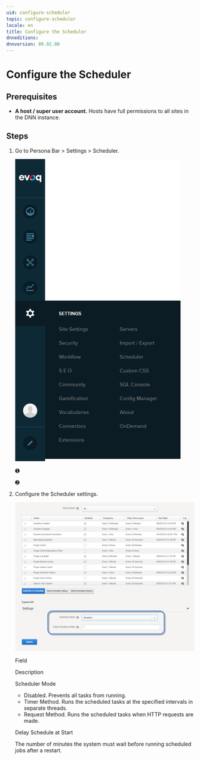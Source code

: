 ```yaml
---
uid: configure-scheduler
topic: configure-scheduler
locale: en
title: Configure the Scheduler
dnneditions: 
dnnversion: 09.02.00
---
```


# Configure the Scheduler

## Prerequisites

*   **A host / super user account.** Hosts have full permissions to all sites in the DNN instance.

## Steps

1.  Go to Persona Bar \> Settings \> Scheduler.
    
    ![Persona Bar > Settings > Scheduler](/images/scr-pbar-host-Settings-E91.png)
    
    ➊
    
    ➋
    
2.  Configure the Scheduler settings.
    
      
    
    ![Host - Advanced - Schedule](/images/scr-HostSchedule-SchedulerMode.png)
    
      
    
    Field
    
    Description
    
    Scheduler Mode
    
    *   Disabled. Prevents all tasks from running.
    *   Timer Method. Runs the scheduled tasks at the specified intervals in separate threads.
    *   Request Method. Runs the scheduled tasks when HTTP requests are made.
    
    Delay Schedule at Start
    
    The number of minutes the system must wait before running scheduled jobs after a restart.
